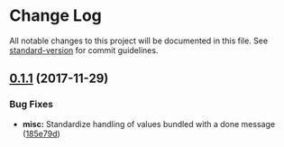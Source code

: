 # Change Log

All notable changes to this project will be documented in this file. See [standard-version](https://github.com/conventional-changelog/standard-version) for commit guidelines.

<a name="0.1.1"></a>
## [0.1.1](https://github.com/jeskew/es-seq/compare/v0.1.0...v0.1.1) (2017-11-29)


### Bug Fixes

* **misc:** Standardize handling of values bundled with a done message ([185e79d](https://github.com/jeskew/es-seq/commit/185e79d))
